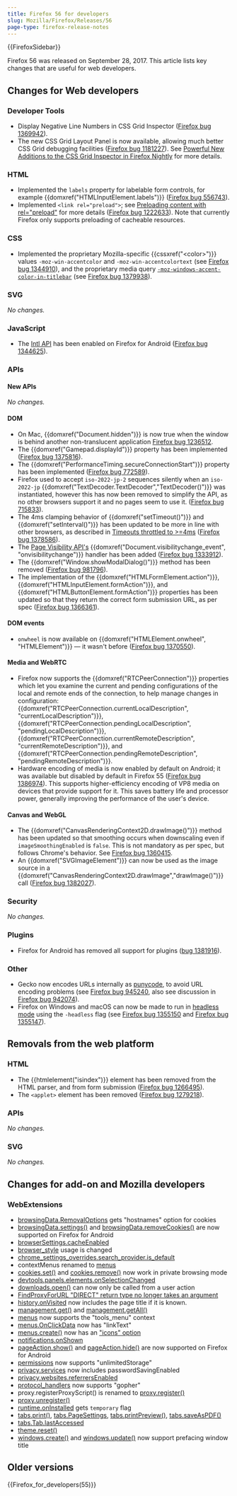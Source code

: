 ```yaml
---
title: Firefox 56 for developers
slug: Mozilla/Firefox/Releases/56
page-type: firefox-release-notes
---
```


{{FirefoxSidebar}}

Firefox 56 was released on September 28, 2017. This article lists key changes that are useful for web developers.

## Changes for Web developers

### Developer Tools

- Display Negative Line Numbers in CSS Grid Inspector ([Firefox bug 1369942](https://bugzil.la/1369942)).
- The new CSS Grid Layout Panel is now available, allowing much better CSS Grid debugging facilities ([Firefox bug 1181227](https://bugzil.la/1181227)). See [Powerful New Additions to the CSS Grid Inspector in Firefox Nightly](https://hacks.mozilla.org/2017/06/new-css-grid-layout-panel-in-firefox-nightly/) for more details.

### HTML

- Implemented the `labels` property for labelable form controls, for example {{domxref("HTMLInputElement.labels")}} ([Firefox bug 556743](https://bugzil.la/556743)).
- Implemented `<link rel="preload">`; see [Preloading content with rel="preload"](/en-US/docs/Web/HTML/Attributes/rel/preload) for more details ([Firefox bug 1222633](https://bugzil.la/1222633)). Note that currently Firefox only supports preloading of cacheable resources.

### CSS

- Implemented the proprietary Mozilla-specific {{cssxref("&lt;color&gt;")}} values `-moz-win-accentcolor` and `-moz-win-accentcolortext` (see [Firefox bug 1344910](https://bugzil.la/1344910)), and the proprietary media query [`-moz-windows-accent-color-in-titlebar`](/en-US/docs/Web/CSS/CSS_media_queries/Using_media_queries#-moz-windows-accent-color-in-titlebar) (see [Firefox bug 1379938](https://bugzil.la/1379938)).

### SVG

_No changes._

### JavaScript

- The [Intl API](/en-US/docs/Web/JavaScript/Reference/Global_Objects/Intl) has been enabled on Firefox for Android ([Firefox bug 1344625](https://bugzil.la/1344625)).

### APIs

#### New APIs

_No changes._

#### DOM

- On Mac, {{domxref("Document.hidden")}} is now true when the window is behind another non-translucent application [Firefox bug 1236512](https://bugzil.la/1236512).
- The {{domxref("Gamepad.displayId")}} property has been implemented ([Firefox bug 1375816](https://bugzil.la/1375816)).
- The {{domxref("PerformanceTiming.secureConnectionStart")}} property has been implemented ([Firefox bug 772589](https://bugzil.la/772589)).
- Firefox used to accept `iso-2022-jp-2` sequences silently when an `iso-2022-jp` {{domxref("TextDecoder.TextDecoder","TextDecoder()")}} was instantiated, however this has now been removed to simplify the API, as no other browsers support it and no pages seem to use it. ([Firefox bug 715833](https://bugzil.la/715833)).
- The 4ms clamping behavior of {{domxref("setTimeout()")}} and {{domxref("setInterval()")}} has been updated to be more in line with other browsers, as described in [Timeouts throttled to >=4ms](/en-US/docs/Web/API/setTimeout#timeouts_throttled_to_%3e4ms) ([Firefox bug 1378586](https://bugzil.la/1378586)).
- The [Page Visibility API's](/en-US/docs/Web/API/Page_Visibility_API) {{domxref("Document.visibilitychange_event", "onvisibilitychange")}} handler has been added ([Firefox bug 1333912](https://bugzil.la/1333912)).
- The {{domxref("Window.showModalDialog()")}} method has been removed ([Firefox bug 981796](https://bugzil.la/981796)).
- The implementation of the {{domxref("HTMLFormElement.action")}}, {{domxref("HTMLInputElement.formAction")}}, and {{domxref("HTMLButtonElement.formAction")}} properties has been updated so that they return the correct form submission URL, as per spec ([Firefox bug 1366361](https://bugzil.la/1366361)).

#### DOM events

- `onwheel` is now available on {{domxref("HTMLElement.onwheel", "HTMLElement")}} — it wasn't before ([Firefox bug 1370550](https://bugzil.la/1370550)).

#### Media and WebRTC

- Firefox now supports the {{domxref("RTCPeerConnection")}} properties which let you examine the current and pending configurations of the local and remote ends of the connection, to help manage changes in configuration: {{domxref("RTCPeerConnection.currentLocalDescription", "currentLocalDescription")}}, {{domxref("RTCPeerConnection.pendingLocalDescription", "pendingLocalDescription")}}, {{domxref("RTCPeerConnection.currentRemoteDescription", "currentRemoteDescription")}}, and {{domxref("RTCPeerConnection.pendingRemoteDescription", "pendingRemoteDescription")}}.
- Hardware encoding of media is now enabled by default on Android; it was available but disabled by default in Firefox 55 ([Firefox bug 1386974](https://bugzil.la/1386974)). This supports higher-efficiency encoding of VP8 media on devices that provide support for it. This saves battery life and processor power, generally improving the performance of the user's device.

#### Canvas and WebGL

- The {{domxref("CanvasRenderingContext2D.drawImage()")}} method has been updated so that smoothing occurs when downscaling even if `imageSmoothingEnabled` is `false`. This is not mandatory as per spec, but follows Chrome's behavior. See [Firefox bug 1360415](https://bugzil.la/1360415).
- An {{domxref("SVGImageElement")}} can now be used as the image source in a {{domxref("CanvasRenderingContext2D.drawImage","drawImage()")}} call ([Firefox bug 1382027](https://bugzil.la/1382027)).

### Security

_No changes._

### Plugins

- Firefox for Android has removed all support for plugins ([bug 1381916](https://bugzil.la/1381916)).

### Other

- Gecko now encodes URLs internally as [punycode](https://en.wikipedia.org/wiki/Punycode), to avoid URL encoding problems (see [Firefox bug 945240](https://bugzil.la/945240), also see discussion in [Firefox bug 942074](https://bugzil.la/942074)).
- Firefox on Windows and macOS can now be made to run in [headless mode](/en-US/docs/Mozilla/Firefox/Headless_mode) using the `-headless` flag (see [Firefox bug 1355150](https://bugzil.la/1355150) and [Firefox bug 1355147](https://bugzil.la/1355147)).

## Removals from the web platform

### HTML

- The {{htmlelement("isindex")}} element has been removed from the HTML parser, and from form submission ([Firefox bug 1266495](https://bugzil.la/1266495)).
- The `<applet>` element has been removed ([Firefox bug 1279218](https://bugzil.la/1279218)).

### APIs

_No changes._

### SVG

_No changes._

## Changes for add-on and Mozilla developers

### WebExtensions

- [browsingData.RemovalOptions](/en-US/docs/Mozilla/Add-ons/WebExtensions/API/browsingData/RemovalOptions) gets "hostnames" option for cookies
- [browsingData.settings()](/en-US/docs/Mozilla/Add-ons/WebExtensions/API/browsingData/settings) and [browsingData.removeCookies()](/en-US/docs/Mozilla/Add-ons/WebExtensions/API/browsingData/removeCookies) are now supported on Firefox for Android
- [browserSettings.cacheEnabled](/en-US/docs/Mozilla/Add-ons/WebExtensions/API/browserSettings/cacheEnabled)
- [browser_style](/en-US/docs/Mozilla/Add-ons/WebExtensions/user_interface/Browser_styles) usage is changed
- [chrome_settings_overrides.search_provider.is_default](/en-US/docs/Mozilla/Add-ons/WebExtensions/manifest.json/chrome_settings_overrides)
- contextMenus renamed to [menus](/en-US/docs/Mozilla/Add-ons/WebExtensions/API/menus)
- [cookies.set()](/en-US/docs/Mozilla/Add-ons/WebExtensions/API/cookies/set) and [cookies.remove()](/en-US/docs/Mozilla/Add-ons/WebExtensions/API/cookies/remove) now work in private browsing mode
- [devtools.panels.elements.onSelectionChanged](/en-US/docs/Mozilla/Add-ons/WebExtensions/API/devtools/panels/ElementsPanel/onSelectionChanged)
- [downloads.open()](/en-US/docs/Mozilla/Add-ons/WebExtensions/API/downloads/open) can now only be called from a user action
- [FindProxyForURL "DIRECT" return type no longer takes an argument](/en-US/docs/Mozilla/Add-ons/WebExtensions/API/proxy#pac_file_environment)
- [history.onVisited](/en-US/docs/Mozilla/Add-ons/WebExtensions/API/history/onVisited) now includes the page title if it is known.
- [management.get()](/en-US/docs/Mozilla/Add-ons/WebExtensions/API/management/get) and [management.getAll()](/en-US/docs/Mozilla/Add-ons/WebExtensions/API/management/getAll)
- [menus](/en-US/docs/Mozilla/Add-ons/WebExtensions/API/menus) now supports the "tools_menu" context
- [menus.OnClickData](/en-US/docs/Mozilla/Add-ons/WebExtensions/API/menus/OnClickData) now has "linkText"
- [menus.create()](/en-US/docs/Mozilla/Add-ons/WebExtensions/API/menus/create) now has an ["icons" option](/en-US/docs/Mozilla/Add-ons/WebExtensions/API/menus#icons)
- [notifications.onShown](/en-US/docs/Mozilla/Add-ons/WebExtensions/API/notifications/onShown)
- [pageAction.show()](/en-US/docs/Mozilla/Add-ons/WebExtensions/API/pageAction/show) and [pageAction.hide()](/en-US/docs/Mozilla/Add-ons/WebExtensions/API/pageAction/hide) are now supported on Firefox for Android
- [permissions](/en-US/docs/Mozilla/Add-ons/WebExtensions/manifest.json/permissions) now supports "unlimitedStorage"
- [privacy.services](/en-US/docs/Mozilla/Add-ons/WebExtensions/API/privacy/services) now includes passwordSavingEnabled
- [privacy.websites.referrersEnabled](/en-US/docs/Mozilla/Add-ons/WebExtensions/API/privacy/websites)
- [protocol_handlers](/en-US/docs/Mozilla/Add-ons/WebExtensions/manifest.json/protocol_handlers) now supports "gopher"
- proxy.registerProxyScript() is renamed to [proxy.register()](/en-US/docs/Mozilla/Add-ons/WebExtensions/API/proxy)
- [proxy.unregister()](/en-US/docs/Mozilla/Add-ons/WebExtensions/API/proxy)
- [runtime.onInstalled](/en-US/docs/Mozilla/Add-ons/WebExtensions/API/runtime/onInstalled) gets `temporary` flag
- [tabs.print()](/en-US/docs/Mozilla/Add-ons/WebExtensions/API/tabs/print), [tabs.PageSettings](/en-US/docs/Mozilla/Add-ons/WebExtensions/API/tabs/PageSettings), [tabs.printPreview()](/en-US/docs/Mozilla/Add-ons/WebExtensions/API/tabs/printPreview), [tabs.saveAsPDF()](/en-US/docs/Mozilla/Add-ons/WebExtensions/API/tabs/saveAsPDF)
- [tabs.Tab.lastAccessed](/en-US/docs/Mozilla/Add-ons/WebExtensions/API/tabs/Tab)
- [theme.reset()](/en-US/docs/Mozilla/Add-ons/WebExtensions/API/theme/reset)
- [windows.create()](/en-US/docs/Mozilla/Add-ons/WebExtensions/API/windows/create) and [windows.update()](/en-US/docs/Mozilla/Add-ons/WebExtensions/API/windows/update) now support prefacing window title

## Older versions

{{Firefox_for_developers(55)}}

